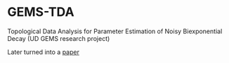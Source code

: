 # GEMS-TDA
Topological Data Analysis for Parameter Estimation of Noisy Biexponential Decay (UD GEMS research project)

Later turned into a [paper](https://www.doi.org/10.1155/cmr/6678358)
